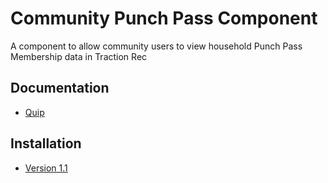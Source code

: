 # Community Punch Pass Component

A component to allow community users to view household Punch Pass Membership data in Traction Rec

## Documentation

- [Quip](https://quip.com/vSkRATeYpNtU/Community-Punch-Passes-Component)

## Installation

- [Version 1.1](https://test.salesforce.com/packaging/installPackage.apexp?p0=04t3I000000DYoF)